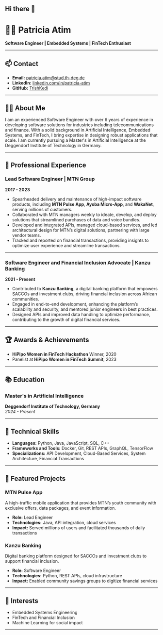 ## Hi there 👋

<!--
**TrishKedi/TrishKedi** is a ✨ _special_ ✨ repository because its `README.md` (this file) appears on your GitHub profile.

Here are some ideas to get you started:

- 🔭 I’m currently working on ...
- 🌱 I’m currently learning ...
- 👯 I’m looking to collaborate on ...
- 🤔 I’m looking for help with ...
- 💬 Ask me about ...
- 📫 How to reach me: ...
- 😄 Pronouns: ...
- ⚡ Fun fact: ...
-->

# 👩‍💻 Patricia Atim
**Software Engineer | Embedded Systems | FinTech Enthusiast**

---

## 📫 Contact
- **Email:** patricia.atim@stud.th-deg.de
- **LinkedIn:** [linkedin.com/in/patricia-atim](https://linkedin.com/in/patricia-atim)
- **GitHub:** [TrishKedi](https://github.com/TrishKedi)
---

## 👩‍🏫 About Me
I am an experienced Software Engineer with over 6 years of experience in developing software solutions for industries including telecommunications and finance. With a solid background in Artificial Intelligence, Embedded Systems, and FinTech, I bring expertise in designing robust applications that scale. I am currently pursuing a Master's in Artificial Intelligence at the Deggendorf Institute of Technology in Germany.

---

## 💼 Professional Experience

### Lead Software Engineer | MTN Group
**2017 - 2023**

- Spearheaded delivery and maintenance of high-impact software products, including **MTN Pulse App**, **Ayoba Micro-App**, and **WakaNet**, serving millions of customers.
- Collaborated with MTN managers weekly to ideate, develop, and deploy solutions that streamlined purchases of data and voice bundles.
- Developed and integrated APIs, managed cloud-based services, and led architectural design for MTN’s digital solutions, partnering with large vendor teams.
- Tracked and reported on financial transactions, providing insights to optimize user experience and streamline transactions.

---

### Software Engineer and Financial Inclusion Advocate | Kanzu Banking
**2021 - Present**

- Contributed to **Kanzu Banking**, a digital banking platform that empowers SACCOs and investment clubs, driving financial inclusion across African communities.
- Engaged in end-to-end development, enhancing the platform’s scalability and security, and mentored junior engineers in best practices.
- Designed APIs and improved data handling to optimize performance, contributing to the growth of digital financial services.

---

## 🏆 Awards & Achievements
- **HiPipo Women in FinTech Hackathon** Winner, 2020
- Panelist at **HiPipo Women in FinTech Summit**, 2023

---

## 📚 Education
### Master's in Artificial Intelligence
**Deggendorf Institute of Technology, Germany**  
*2024 - Present*

---

## 🔧 Technical Skills
- **Languages:** Python, Java, JavaScript, SQL, C++
- **Frameworks and Tools:** Docker, Git, REST APIs, GraphQL, TensorFlow
- **Specializations:** API Development, Cloud-Based Services, System Architecture, Financial Transactions

---

## 📂 Featured Projects

### MTN Pulse App
A high-traffic mobile application that provides MTN’s youth community with exclusive offers, data packages, and event information.
- **Role:** Lead Engineer
- **Technologies:** Java, API integration, cloud services
- **Impact:** Served millions of users and facilitated thousands of daily transactions

### Kanzu Banking
Digital banking platform designed for SACCOs and investment clubs to support financial inclusion.
- **Role:** Software Engineer
- **Technologies:** Python, REST APIs, cloud infrastructure
- **Impact:** Enabled community savings groups to digitize financial services

---

## 🌱 Interests
- Embedded Systems Engineering
- FinTech and Financial Inclusion
- Machine Learning for social impact

---


